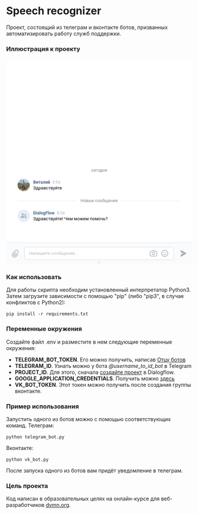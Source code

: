 # Speech recognizer
Проект, состоящий из телеграм и вконтакте ботов, призванных автоматизировать работу служб поддержки.

### Иллюстрация к проекту
![img.png](illustration/demo_vk_bot.gif)

### Как использовать

Для работы скрипта необходим установленный интерпретатор Python3. Затем загрузите зависимости с помощью "pip" (либо "pip3", в случае конфликтов с Python2):  

    pip install -r requirements.txt

### Переменные окружения
Создайте файл .env и разместите в нем следующие переменные окружения:
- <b>TELEGRAM_BOT_TOKEN</b>. Его можно получить, написав [Отцу ботов](https://telegram.me/BotFather)
- <b>TELEGRAM_ID</b>. Узнать можно у бота  <i>@username_to_id_bot</i> в Telegram
- <b>PROJECT_ID</b>. Для этого, сначала [создайте проект](https://cloud.google.com/dialogflow/docs/quick/setup) в Dialogflow.
- <b>GOOGLE_APPLICATION_CREDENTIALS</b>. Получить можно [здесь](https://cloud.google.com/docs/authentication/getting-started)
- <b>VK_BOT_TOKEN</b>. Этот токен  можно получить после создания группы вконтакте.

### Пример использования
Запустить одного из ботов можно с помощью соответствующих команд.
Телеграм:

    python telegram_bot.py

Вконтакте:

    python vk_bot.py

После запуска одного из ботов вам придёт уведомление в телеграм.

### Цель проекта
Код написан в образовательных целях на онлайн-курсе для веб-разработчиков [dvmn.org](https://dvmn.org).
